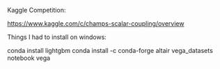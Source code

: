 Kaggle Competition:

https://www.kaggle.com/c/champs-scalar-coupling/overview


Things I had to install on windows:

conda install lightgbm
conda install -c conda-forge altair vega_datasets notebook vega